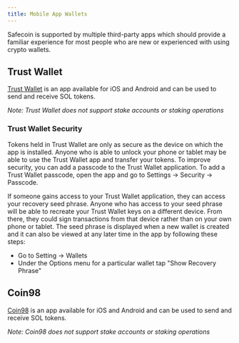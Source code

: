 ```yaml
---
title: Mobile App Wallets
---
```


Safecoin is supported by multiple third-party apps which should provide a familiar
experience for most people who are new or experienced with using crypto wallets.

## Trust Wallet
[Trust Wallet](https://trustwallet.com/) is an app available for iOS and Android
and can be used to send and receive SOL tokens.

*Note: Trust Wallet does not support stake accounts or staking operations*

### Trust Wallet Security

Tokens held in Trust Wallet are only as secure as the device on which the app is
installed. Anyone who is able to unlock your phone or tablet may be able to
use the Trust Wallet app and transfer your tokens. To improve security,
you can add a passcode to the Trust Wallet application.
To add a Trust Wallet passcode, open the app and go to
Settings -> Security -> Passcode.

If someone gains access to your Trust Wallet application, they can access your
recovery seed phrase.
Anyone who has access to your seed phrase will be able to recreate
your Trust Wallet keys on a different device. From there, they could
sign transactions from that device rather than on your own phone or tablet.
The seed phrase is displayed when a new wallet is created and it can also be
viewed at any later time in the app by following these steps:

- Go to Setting -> Wallets
- Under the Options menu for a particular wallet tap "Show Recovery Phrase"

## Coin98
[Coin98](https://coin98.app/) is an app available for iOS and Android and can
be used to send and receive SOL tokens.

*Note: Coin98 does not support stake accounts or staking operations*
